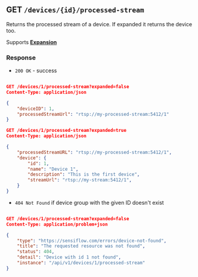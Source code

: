 ## GET `/devices/{id}/processed-stream`
Returns the processed stream of a device. If expanded it returns the device too.

Supports [**Expansion**](/api/reference#expanding-responses)

### Response

- `200 OK` - success

```json

GET /devices/1/processed-stream?expanded=false
Content-Type: application/json

{
    "deviceID": 1,
    "processedStreamUrl": "rtsp://my-processed-stream:5412/1"
}

GET /devices/1/processed-stream?expanded=true
Content-Type: application/json

{
    "processedStreamURL": "rtsp://my-processed-stream:5412/1",
    "device": {
        "id": 1,
        "name": "Device 1",
        "description": "This is the first device",
        "streamUrl": "rtsp://my-stream:5412/1",
    }
}

```

- `404 Not Found` if device group with the given ID doesn't exist

```json

GET /devices/1/processed-stream?expanded=false
Content-Type: application/problem+json

{
    "type": "https://sensiflow.com/errors/device-not-found",
    "title": "The requested resource was not found",
    "status": 404,
    "detail": "Device with id 1 not found",
    "instance": "/api/v1/devices/1/processed-stream"
}

```